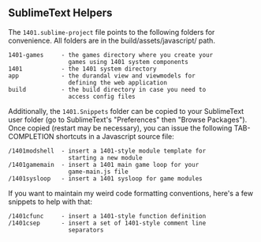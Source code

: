 ## SublimeText Helpers

The `1401.sublime-project` file points to the following folders for convenience. All folders are in the build/assets/javascript/ path.
~~~
1401-games     - the games directory where you create your 
                 games using 1401 system components
1401           - the 1401 system directory
app            - the durandal view and viewmodels for 
                 defining the web application
build          - the build directory in case you need to 
                 access config files
~~~

Additionally, the `1401.Snippets` folder can be copied to your SublimeText user folder (go to SublimeText's "Preferences" then "Browse Packages"). Once copied (restart may be necessary), you can issue the following TAB-COMPLETION shortcuts in a Javascript source file:
~~~
/1401modshell  - insert a 1401-style module template for 
                 starting a new module
/1401gamemain  - insert a 1401 main game loop for your 
                 game-main.js file
/1401sysloop   - insert a 1401 sysloop for game modules
~~~

If you want to maintain my weird code formatting conventions, here's a few snippets to help with that:
~~~
/1401cfunc     - insert a 1401-style function definition
/1401csep      - insert a set of 1401-style comment line 
                 separators
~~~